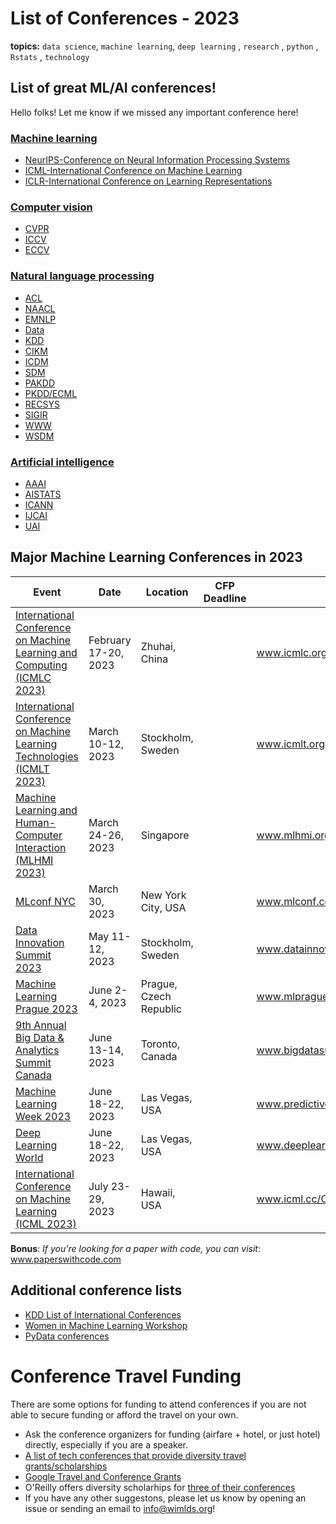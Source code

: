 # List of Conferences - 2023
**topics:**  `data science`, `machine learning`, `deep learning` , `research` , `python` , `Rstats` , `technology`

## List of great ML/AI conferences!

Hello folks! 
Let me know if we missed any important conference here!

### [Machine learning]()

 - [NeurIPS-Conference on Neural Information Processing Systems]()
 - [ICML-International Conference on Machine Learning]()
 - [ICLR-International Conference on Learning Representations]()

### [Computer vision]()

 - [CVPR]()
 - [ICCV]()
 - [ECCV]()


### [Natural language processing]()

 - [ACL]() 
 - [NAACL]()
 - [EMNLP]()
 - [Data]()
 - [KDD]()
 - [CIKM]()
 - [ICDM]()
 - [SDM]()
 - [PAKDD]()
 - [PKDD/ECML]()
 - [RECSYS]()
 - [SIGIR]()
 - [WWW]()
 - [WSDM]()

### [Artificial intelligence]()

 - [AAAI]()
 - [AISTATS]()
 - [ICANN]()
 - [IJCAI]()
 - [UAI]()
 

## Major Machine Learning Conferences in 2023

| Event   | Date  | Location | CFP Deadline | Website | Code of Conduct | Note | Status | 
|----|----|----|----|----|----|-----|----| 
| [International Conference on Machine Learning and Computing (ICMLC 2023)]() | February 17-20, 2023 | Zhuhai, China |  | www.icmlc.org|
| [International Conference on Machine Learning Technologies (ICMLT 2023)]() | March 10-12, 2023 | Stockholm, Sweden |  | www.icmlt.org |
| [Machine Learning and Human-Computer Interaction (MLHMI 2023)]() | March 24-26, 2023 | Singapore |  | www.mlhmi.org |
| [MLconf NYC]() | March 30, 2023 | New York City, USA | | www.mlconf.com/event/mlconf-new-york-city |
| [Data Innovation Summit 2023]() | May 11-12, 2023 | Stockholm, Sweden |  | www.datainnovationsummit.com |
| [Machine Learning Prague 2023]() | June 2-4, 2023 | Prague, Czech Republic | | www.mlprague.com |
| [9th Annual Big Data & Analytics Summit Canada]() | June 13-14, 2023 | Toronto, Canada |  | www.bigdatasummitcanada.com |
| [Machine Learning Week 2023]() | June 18-22, 2023 | Las Vegas, USA | | www.predictiveanalyticsworld.com/machinelearningweek |
| [Deep Learning World]() | June 18-22, 2023 | Las Vegas, USA |  | www.deeplearningworld.com |
| [International Conference on Machine Learning (ICML 2023)]() | July 23-29, 2023 | Hawaii, USA | | www.icml.cc/Conferences/2023 |

 
**Bonus**: *If you're looking for a paper with code, you can visit*: www.paperswithcode.com

## Additional conference lists

* [KDD List of International Conferences](https://www.kdnuggets.com/meetings/)
* [Women in Machine Learning Workshop](http://wimlworkshop.org/events/)
* [PyData conferences](https://pydata.org/events.html)


# Conference Travel Funding

There are some options for funding to attend conferences if you are not able to secure funding or afford the travel on your own.

- Ask the conference organizers for funding (airfare + hotel, or just hotel) directly, especially if you are a speaker.
- [A list of tech conferences that provide diversity travel grants/scholarships](https://github.com/fvcproductions/diversify-me)
- [Google Travel and Conference Grants](https://buildyourfuture.withgoogle.com/scholarships/google-travel-and-conference-grants/#!?detail-content-tabby_activeEl=overview)
- O'Reilly offers diversity scholarhips for [three of their conferences](https://www.oreilly.com/conferences/diversity-application.csp)
- If you have any other suggestons, please let us know by opening an issue or sending an email to info@wimlds.org!
